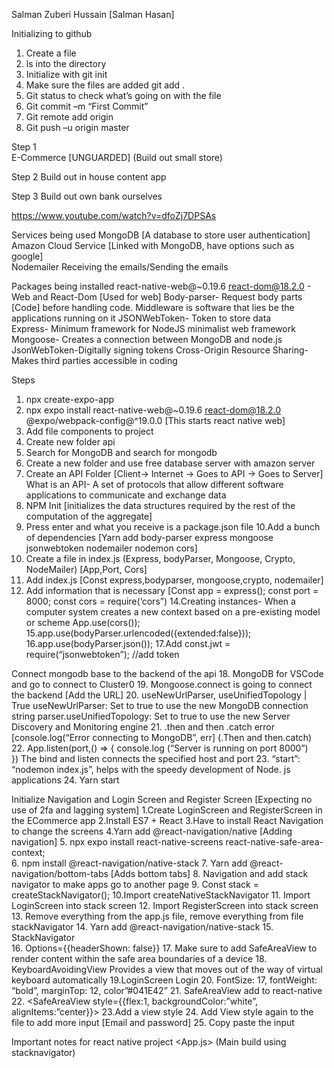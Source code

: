 Salman Zuberi Hussain [Salman Hasan]  
 
Initializing to github 
1. Create a file 
2. ls into the directory 
3. Initialize with git init 
4. Make sure the files are added git add . 
5. Git status to check what’s going on with the file 
6. Git commit –m “First Commit” 
7. Git remote add origin  
8. Git push –u origin master  
 
 
 
Step 1  
E-Commerce [UNGUARDED] (Build out small store) 
 
Step 2 
Build out in house content app 
 
Step 3 
Build out own bank ourselves 
 
 
https://www.youtube.com/watch?v=dfoZj7DPSAs 
 
Services being used 
MongoDB [A database to store user authentication] 
Amazon Cloud Service [Linked with MongoDB, have options such as google]  
Nodemailer Receiving the emails/Sending the emails 
 
Packages being installed 
react-native-web@~0.19.6 react-dom@18.2.0 - Web and React-Dom [Used for web] 
Body-parser- Request body parts [Code] before handling code. Middleware is software that lies be the applications running on it 
JSONWebToken- Token to store data  
Express- Minimum framework for NodeJS minimalist web framework 
Mongoose- Creates a connection between MongoDB and node.js 
JsonWebToken-Digitally signing tokens 
Cross-Origin Resource Sharing-Makes third parties accessible in coding 
 
 
Steps 
1. npx create-expo-app  
2. npx expo install react-native-web@~0.19.6 react-dom@18.2.0 @expo/webpack-config@^19.0.0 
[This starts react native web] 
3. Add file components to project 
4. Create new folder api 
5. Search for MongoDB and search for mongodb 
6. Create a new folder and use free database server with amazon server  
7. Create an API Folder [Client-> Internet -> Goes to API -> Goes to Server] 
What is an API- A set of protocols that allow different software applications to communicate and exchange data 
8. NPM Init [initializes the data structures required by the rest of the computation of the aggregate] 
9. Press enter and what you receive is a package.json file 
10.Add a bunch of dependencies [Yarn add body-parser express mongoose jsonwebtoken nodemailer nodemon cors]  
11. Create a file in index.js (Express, bodyParser, Mongoose, Crypto, NodeMailer) [App,Port, Cors] 
12. Add index.js [Const express,bodyparser, mongoose,crypto, nodemailer] 
13. Add information that is necessary [Const app = express(); const port = 8000; const cors = require(‘cors”) 
14.Creating instances- When a computer system creates a new context based on a pre-existing model or scheme App.use(cors()); 
15.app.use(bodyParser.urlencoded({extended:false})); 
16.app.use(bodyParser.json()); 
17.Add const.jwt = require(“jsonwebtoken”); //add token 
 
 
Connect mongodb base to the backend of the api 
18. MongoDB for VSCode and go to connect to Cluster0 
19. Mongoose.connect is going to connect the backend [Add the URL] 
20. useNewUrlParser, useUnifiedTopology | True 
useNewUrlParser: Set to true to use the new MongoDB connection string parser.useUnifiedTopology: Set to true to use the new Server Discovery and Monitoring engine 
21. .then and then .catch error [console.log(“Error connecting to MongoDB”, err] (.Then and then.catch) 
22. App.listen(port,() => { 
	console.log (“Server is running on port 8000”)  
}) 
The bind and listen connects the specified host and port 
23. “start”: “nodemon index.js”, helps with the speedy development of Node. js applications 
24.  Yarn start 
 
Initialize Navigation and Login Screen and Register Screen [Expecting no use of 2fa and lagging system] 
1.Create LoginScreen and RegisterScreen in the ECommerce app 
2.Install ES7 + React 
3.Have to install React Navigation to change the screens 
4.Yarn add @react-navigation/native [Adding navigation] 
5. npx expo install react-native-screens react-native-safe-area-context;    
6. npm install @react-navigation/native-stack 
7. Yarn add @react-navigation/bottom-tabs [Adds bottom tabs] 
8. Navigation and add stack navigator to make apps go to another page 
9. Const stack = createStackNavigator(); 
10.Import createNativeStackNavigator 
11. Import LoginScreen into stack screen 
12. Import RegisterScreen into stack screen 
13. Remove everything from the app.js file, remove everything from file stackNavigator 
14. Yarn add @react-navigation/native-stack 
15. StackNavigator  
16. Options={{headerShown: false}} 
17. Make sure to add SafeAreaView to render content within the safe area boundaries of a device 
18. KeyboardAvoidingView <View> <Text></Text></View> Provides a view that moves out of the way of virtual keyboard automatically 
19.LoginScreen <Text> Login </Text> 
20. FontSize: 17, fontWeight: “bold”, marginTop: 12, color”#041E42” 
21. SafeAreaView add to react-native 
22. <SafeAreaView style={{flex:1, backgroundColor:”white”, alignItems:”center}}> 
23.Add a view style 
24. Add View style again to the file to add more input [Email and password] 
25. Copy paste the input  
 
 
 
Important notes for react native project 
<App.js> (Main build using stacknavigator)
 
 
 
